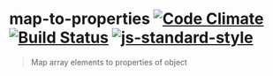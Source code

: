 # map-to-properties [![Code Climate](https://codeclimate.com/github/ileri/map-to-properties/badges/gpa.svg)](https://codeclimate.com/github/ileri/map-to-properties) [![Build Status](https://travis-ci.org/ileri/map-to-properties.svg)](https://travis-ci.org/ileri/map-to-properties) [![js-standard-style](https://img.shields.io/badge/code%20style-standard-brightgreen.svg?style=flat)](https://github.com/feross/standard)
> Map array elements to properties of object
